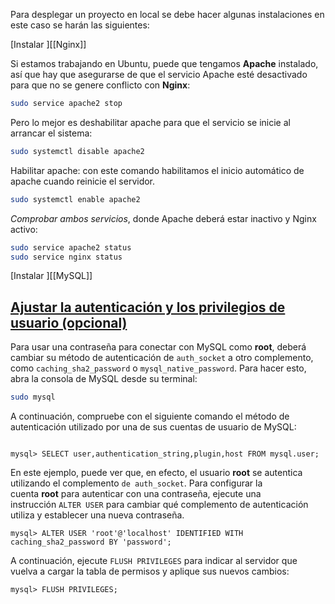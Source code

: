  Para desplegar un proyecto en local se debe hacer algunas instalaciones en este caso se harán las siguientes:

[Instalar ][[Nginx]]

Si estamos trabajando en Ubuntu, puede que tengamos **Apache** instalado, así que hay que asegurarse de que el servicio Apache esté desactivado para que no se genere conflicto con **Nginx**:

```bash
sudo service apache2 stop
```


Pero lo mejor es deshabilitar apache para que el servicio se inicie al arrancar el sistema:

```bash
sudo systemctl disable apache2
```

Habilitar apache: con este comando habilitamos el inicio automático de apache cuando reinicie el servidor.

```bash
sudo systemctl enable apache2
```

*Comprobar ambos servicios*, donde Apache deberá estar inactivo y Nginx activo:

```bash
sudo service apache2 status
sudo service nginx status
```

[Instalar ][[MySQL]]

## [Ajustar la autenticación y los privilegios de usuario (opcional)](https://www.digitalocean.com/community/tutorials/how-to-install-mysql-on-ubuntu-20-04-es#paso-3-ajustar-la-autenticacion-y-los-privilegios-de-usuario-opcional)

Para usar una contraseña para conectar con MySQL como **root**, deberá cambiar su método de autenticación de `auth_socket` a otro complemento, como `caching_sha2_password` o `mysql_native_password`. Para hacer esto, abra la consola de MySQL desde su terminal:

```bash
sudo mysql
```

A continuación, compruebe con el siguiente comando el método de autenticación utilizado por una de sus cuentas de usuario de MySQL:

```mysql

mysql> SELECT user,authentication_string,plugin,host FROM mysql.user;

```

En este ejemplo, puede ver que, en efecto, el usuario **root** se autentica utilizando el complemento `de auth_socket`. Para configurar la cuenta **root** para autenticar con una contraseña, ejecute una instrucción `ALTER USER` para cambiar qué complemento de autenticación utiliza y establecer una nueva contraseña.

```mysql
mysql> ALTER USER 'root'@'localhost' IDENTIFIED WITH caching_sha2_password BY 'password';
```

A continuación, ejecute `FLUSH PRIVILEGES` para indicar al servidor que vuelva a cargar la tabla de permisos y aplique sus nuevos cambios:

```mysql
mysql> FLUSH PRIVILEGES;
```

